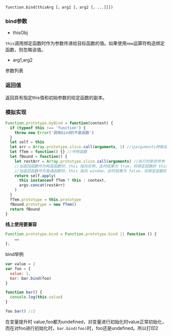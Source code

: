 `function.bind(thisArg [，arg1 [，arg2 [，...]]])`
### bind参数
- thisObj

`this`调用绑定函数时作为参数传递给目标函数的值。如果使用`new`运算符构造绑定函数，则忽略该值。
- arg1,arg2

参数列表
### 返回值
返回具有指定this值和初始参数的给定函数的副本。

### 模拟实现
```js
Function.prototype.myBind = function(context) {
  if (typeof this !== 'function') {
    throw new Error('调用bind的不是函数')
  }
  let self = this
  let arr = Array.prototype.slice.call(arguments, 1) //让arguments转换成一个数组对象,把调用方法的参数截取出来
  let fTem = function() {} //中转函数
  let fBound = function() {
    let restArr = Array.prototype.slice.call(arguments) //执行时新的传参
    //当返回函数作为构造函数时，this 指向实例，此时结果为 true，将绑定函数的 this 指向该实例
    //当返回函数作为普通函数时，this 指向 window，此时结果为 false，将绑定函数的 this 指向 context
    return self.apply(
      this instanceof fTem ? this : context,
      args.concat(restArr)
    )
  }
  fTem.prototype = this.prototype
  fBound.prototype = new fTem()
  return fBound
}
```
**线上使用要兼容**
```js
Function.prototype.bind = Function.prototype.bind || function () {
    ……
};
```
bind举例
```js
var value = 2
var foo = {
  value: 1,
  bar: bar.bind(foo)
}

function bar() {
  console.log(this.value)
}

foo.bar() //2
```
在变量提升时 value,foo都为undefined，对变量进行初始化时value正常初始化，而在对foo进行初始化时，`bar.bind(foo)`时，foo还是undefined。所以打印2
